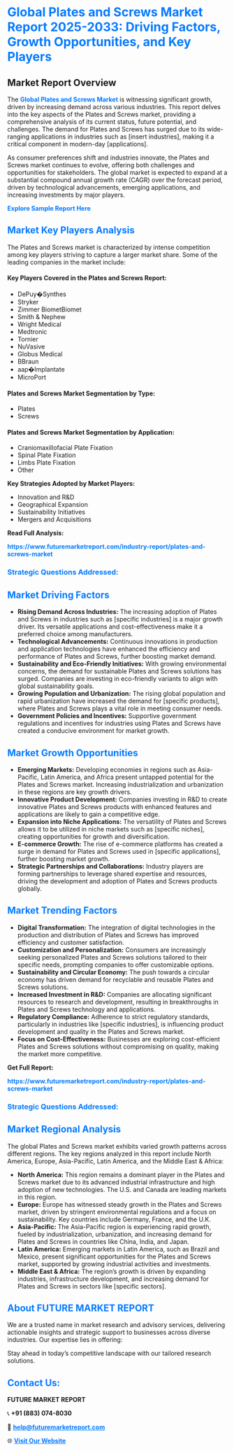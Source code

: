 <h1 style="color: #007BFF;">Global Plates and Screws Market Report 2025-2033: Driving Factors, Growth Opportunities, and Key Players</h1>

<section id="overview">
<h2>Market Report Overview</h2>
<p>The <a href="https://www.futuremarketreport.com/industry-report/plates-and-screws-market" style="color: #007BFF; text-decoration: none;"><strong>Global Plates and Screws Market</strong></a> is witnessing significant growth, driven by increasing demand across various industries. This report delves into the key aspects of the Plates and Screws market, providing a comprehensive analysis of its current status, future potential, and challenges. The demand for Plates and Screws has surged due to its wide-ranging applications in industries such as [insert industries], making it a critical component in modern-day [applications].</p>
<p>As consumer preferences shift and industries innovate, the Plates and Screws market continues to evolve, offering both challenges and opportunities for stakeholders. The global market is expected to expand at a substantial compound annual growth rate (CAGR) over the forecast period, driven by technological advancements, emerging applications, and increasing investments by major players.</p>
</section>

<section id="overview">
<p><a href="https://www.futuremarketreport.com/request-sample/reportId=106276" style="color: #007BFF; text-decoration: none;"><strong>Explore Sample Report Here</strong></a></p>
</section>

<section id="key-players">
<h2 style="color: #007BFF;">Market Key Players Analysis</h2>
<p>The Plates and Screws market is characterized by intense competition among key players striving to capture a larger market share. Some of the leading companies in the market include:</p>
<h4>Key Players Covered in the Plates and Screws Report:</h4>
<ul><li>DePuy�Synthes</li><li>Stryker</li><li>Zimmer BiometBiomet</li><li>Smith &amp; Nephew</li><li>Wright Medical</li><li>Medtronic</li><li>Tornier</li><li>NuVasive</li><li>Globus Medical</li><li>BBraun</li><li>aap�Implantate</li><li>MicroPort</li></ul>
<h4>Plates and Screws Market Segmentation by Type:</h4>
<ul><li>Plates</li><li>Screws</li></ul>

<h4>Plates and Screws Market Segmentation by Application:</h4>
<ul><li>Craniomaxillofacial Plate Fixation</li><li>Spinal Plate Fixation</li><li>Limbs Plate Fixation</li><li>Other</li></ul>
<p><strong>Key Strategies Adopted by Market Players:</strong></p>
<ul>
<li>Innovation and R&D</li>
<li>Geographical Expansion</li>
<li>Sustainability Initiatives</li>
<li>Mergers and Acquisitions</li>
</ul>
</section>

<section>
<p><strong>Read Full Analysis: </strong></p><a href="https://www.futuremarketreport.com/industry-report/plates-and-screws-market" style="color: #007BFF; text-decoration: none;"><strong>https://www.futuremarketreport.com/industry-report/plates-and-screws-market</strong></a>
<h3 style="color: #007BFF;">Strategic Questions Addressed:</h3>
</section>

<section id="driving-factors">
<h2 style="color: #007BFF;">Market Driving Factors</h2>
<ul>
<li><strong>Rising Demand Across Industries:</strong> The increasing adoption of Plates and Screws in industries such as [specific industries] is a major growth driver. Its versatile applications and cost-effectiveness make it a preferred choice among manufacturers.</li>
<li><strong>Technological Advancements:</strong> Continuous innovations in production and application technologies have enhanced the efficiency and performance of Plates and Screws, further boosting market demand.</li>
<li><strong>Sustainability and Eco-Friendly Initiatives:</strong> With growing environmental concerns, the demand for sustainable Plates and Screws solutions has surged. Companies are investing in eco-friendly variants to align with global sustainability goals.</li>
<li><strong>Growing Population and Urbanization:</strong> The rising global population and rapid urbanization have increased the demand for [specific products], where Plates and Screws plays a vital role in meeting consumer needs.</li>
<li><strong>Government Policies and Incentives:</strong> Supportive government regulations and incentives for industries using Plates and Screws have created a conducive environment for market growth.</li>
</ul>
</section>

<section id="growth-opportunities">
<h2 style="color: #007BFF;">Market Growth Opportunities</h2>
<ul>
<li><strong>Emerging Markets:</strong> Developing economies in regions such as Asia-Pacific, Latin America, and Africa present untapped potential for the Plates and Screws market. Increasing industrialization and urbanization in these regions are key growth drivers.</li>
<li><strong>Innovative Product Development:</strong> Companies investing in R&D to create innovative Plates and Screws products with enhanced features and applications are likely to gain a competitive edge.</li>
<li><strong>Expansion into Niche Applications:</strong> The versatility of Plates and Screws allows it to be utilized in niche markets such as [specific niches], creating opportunities for growth and diversification.</li>
<li><strong>E-commerce Growth:</strong> The rise of e-commerce platforms has created a surge in demand for Plates and Screws used in [specific applications], further boosting market growth.</li>
<li><strong>Strategic Partnerships and Collaborations:</strong> Industry players are forming partnerships to leverage shared expertise and resources, driving the development and adoption of Plates and Screws products globally.</li>
</ul>
</section>

<section id="trending-factors">
<h2 style="color: #007BFF;">Market Trending Factors</h2>
<ul>
<li><strong>Digital Transformation:</strong> The integration of digital technologies in the production and distribution of Plates and Screws has improved efficiency and customer satisfaction.</li>
<li><strong>Customization and Personalization:</strong> Consumers are increasingly seeking personalized Plates and Screws solutions tailored to their specific needs, prompting companies to offer customizable options.</li>
<li><strong>Sustainability and Circular Economy:</strong> The push towards a circular economy has driven demand for recyclable and reusable Plates and Screws solutions.</li>
<li><strong>Increased Investment in R&D:</strong> Companies are allocating significant resources to research and development, resulting in breakthroughs in Plates and Screws technology and applications.</li>
<li><strong>Regulatory Compliance:</strong> Adherence to strict regulatory standards, particularly in industries like [specific industries], is influencing product development and quality in the Plates and Screws market.</li>
<li><strong>Focus on Cost-Effectiveness:</strong> Businesses are exploring cost-efficient Plates and Screws solutions without compromising on quality, making the market more competitive.</li>
</ul>
</section>

<section>
<p><strong>Get Full Report: </strong></p><a href="https://www.futuremarketreport.com/industry-report/plates-and-screws-market" style="color: #007BFF; text-decoration: none;"><strong>https://www.futuremarketreport.com/industry-report/plates-and-screws-market</strong></a>
<h3 style="color: #007BFF;">Strategic Questions Addressed:</h3>
</section>


<section id="regional-analysis">
<h2 style="color: #007BFF;">Market Regional Analysis</h2>
<p>The global Plates and Screws market exhibits varied growth patterns across different regions. The key regions analyzed in this report include North America, Europe, Asia-Pacific, Latin America, and the Middle East & Africa:</p>
<ul>
<li><strong>North America:</strong> This region remains a dominant player in the Plates and Screws market due to its advanced industrial infrastructure and high adoption of new technologies. The U.S. and Canada are leading markets in this region.</li>
<li><strong>Europe:</strong> Europe has witnessed steady growth in the Plates and Screws market, driven by stringent environmental regulations and a focus on sustainability. Key countries include Germany, France, and the U.K.</li>
<li><strong>Asia-Pacific:</strong> The Asia-Pacific region is experiencing rapid growth, fueled by industrialization, urbanization, and increasing demand for Plates and Screws in countries like China, India, and Japan.</li>
<li><strong>Latin America:</strong> Emerging markets in Latin America, such as Brazil and Mexico, present significant opportunities for the Plates and Screws market, supported by growing industrial activities and investments.</li>
<li><strong>Middle East & Africa:</strong> The region’s growth is driven by expanding industries, infrastructure development, and increasing demand for Plates and Screws in sectors like [specific sectors].</li>
</ul>
</section>

<footer>
<h2 style="color: #007BFF;">About FUTURE MARKET REPORT</h2>
<p>We are a trusted name in market research and advisory services, delivering actionable insights and strategic support to businesses across diverse industries. Our expertise lies in offering:</p>

<p>Stay ahead in today’s competitive landscape with our tailored research solutions.</p>

<h2 style="color: #007BFF;">Contact Us:</h2>
<p><strong>FUTURE MARKET REPORT</strong></p>
<p>📞 <strong>+91 (883) 074-8030</strong></p>
<p>📧 <strong><a href="mailto:help@futuremarketreport.com" style="color: #007BFF;">help@futuremarketreport.com</a></strong></p>
<p>🌐 <strong><a href="https://www.futuremarketreport.com/" style="color: #007BFF;">Visit Our Website</a></strong></p>
</footer>
